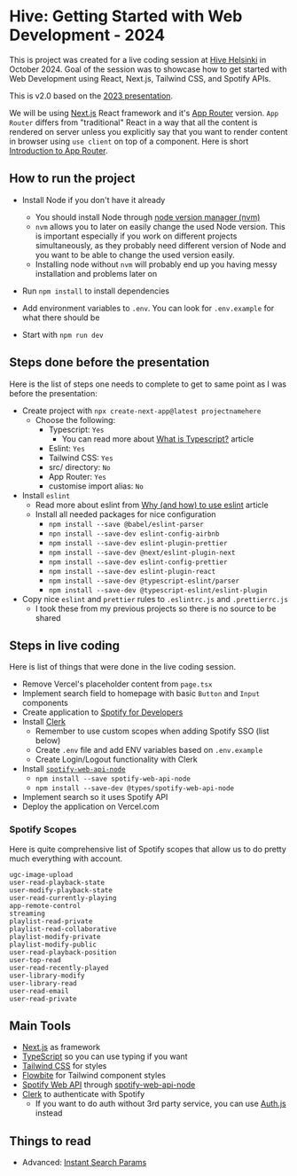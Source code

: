 # Hive: Getting Started with Web Development - 2024

This is project was created for a live coding session at [Hive Helsinki](https://www.hive.fi/en/) in October 2024. Goal of the session was to showcase how to get started with Web Development using React, Next.js, Tailwind CSS, and Spotify APIs.

This is v2.0 based on the [2023 presentation](https://github.com/JiiHu/hive-web-dev).

We will be using [Next.js](https://nextjs.org/) React framework and it's [App Router](https://nextjs.org/docs/app) version. `App Router` differs from "traditional" React in a way that all the content is rendered on server unless you explicitly say that you want to render content in browser using `use client` on top of a component. Here is short [Introduction to App Router](https://www.youtube.com/watch?v=DrxiNfbr63s).

## How to run the project

- Install Node if you don't have it already

  - You should install Node through [node version manager (nvm)](https://github.com/nvm-sh/nvm)
  - `nvm` allows you to later on easily change the used Node version. This is important especially if you work on different projects simultaneously, as they probably need different version of Node and you want to be able to change the used version easily.
  - Installing node without `nvm` will probably end up you having messy installation and problems later on

- Run `npm install` to install dependencies
- Add environment variables to `.env`. You can look for `.env.example` for what there should be
- Start with `npm run dev`

## Steps done before the presentation

Here is the list of steps one needs to complete to get to same point as I was before the presentation:

- Create project with `npx create-next-app@latest projectnamehere`
  - Choose the following:
    - Typescript: `Yes`
      - You can read more about [What is Typescript?](https://hygraph.com/blog/what-is-typescript) article
    - Eslint: `Yes`
    - Tailwind CSS: `Yes`
    - src/ directory: `No`
    - App Router: `Yes`
    - customise import alias: `No`
- Install `eslint`
  - Read more about eslint from [Why (and how) to use eslint](https://medium.com/the-node-js-collection/why-and-how-to-use-eslint-in-your-project-742d0bc61ed7) article
  - Install all needed packages for nice configuration
    - `npm install --save @babel/eslint-parser`
    - `npn install --save-dev eslint-config-airbnb`
    - `npm install --save-dev eslint-plugin-prettier`
    - `npm install --save-dev @next/eslint-plugin-next`
    - `npm install --save-dev eslint-config-prettier`
    - `npm install --save-dev eslint-plugin-react`
    - `npm install --save-dev @typescript-eslint/parser`
    - `npm install --save-dev @typescript-eslint/eslint-plugin`
- Copy nice `eslint` and `prettier` rules to `.eslintrc.js` and `.prettierrc.js`
  - I took these from my previous projects so there is no source to be shared

## Steps in live coding

Here is list of things that were done in the live coding session.

- Remove Vercel's placeholder content from `page.tsx`
- Implement search field to homepage with basic `Button` and `Input` components
- Create application to [Spotify for Developers](https://developer.spotify.com/dashboard/applications)
- Install [Clerk](https://clerk.com)
  - Remember to use custom scopes when adding Spotify SSO (list below)
  - Create `.env` file and add ENV variables based on `.env.example`
  - Create Login/Logout functionality with Clerk
- Install [`spotify-web-api-node`](https://github.com/thelinmichael/spotify-web-api-node)
  - `npm install --save spotify-web-api-node`
  - `npm install --save-dev @types/spotify-web-api-node`
- Implement search so it uses Spotify API
- Deploy the application on Vercel.com

### Spotify Scopes

Here is quite comprehensive list of Spotify scopes that allow us to do pretty much everything with account.

```
ugc-image-upload
user-read-playback-state
user-modify-playback-state
user-read-currently-playing
app-remote-control
streaming
playlist-read-private
playlist-read-collaborative
playlist-modify-private
playlist-modify-public
user-read-playback-position
user-top-read
user-read-recently-played
user-library-modify
user-library-read
user-read-email
user-read-private
```

## Main Tools

- [Next.js](https://nextjs.org/) as framework
- [TypeScript](https://www.typescriptlang.org) so you can use typing if you want
- [Tailwind CSS](https://tailwindcss.com/) for styles
- [Flowbite](https://flowbite.com/) for Tailwind component styles
- [Spotify Web API](https://developer.spotify.com/documentation/web-api/) through [spotify-web-api-node](https://github.com/thelinmichael/spotify-web-api-node)
- [Clerk](https://clerk.com) to authenticate with Spotify
  - If you want to do auth without 3rd party service, you can use [Auth.js](https://authjs.dev) instead

## Things to read

- Advanced: [Instant Search Params](https://buildui.com/posts/instant-search-params-with-react-server-components)
